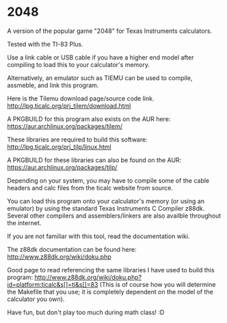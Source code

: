 2048
====

A version of the popular game "2048" for Texas Instruments calculators.

Tested with the TI-83 Plus.

Use a link cable or USB cable if you have a higher end model after compiling to load this to your calculator's memory.

Alternatively, an emulator such as TIEMU can be used to compile, assmeble, and link this program.

Here is the Tilemu download page/source code link.
http://lpg.ticalc.org/prj_tilem/download.html

A PKGBUILD for this program also exists on the AUR here:
https://aur.archlinux.org/packages/tilem/

These libraries are required to build this software:
http://lpg.ticalc.org/prj_tilp/linux.html

A PKGBUILD for these libraries can also be found on the AUR:
https://aur.archlinux.org/packages/tilp/

Depending on your system, you may have to compile some of the cable headers and calc files from the ticalc website from source.

You can load this program onto your calculator's memory (or using an emulator) by using the standard Texas Instruments C Compiler z88dk. Several other compilers and assemblers/linkers are also availble throughout the internet.

If you are not familiar with this tool, read the documentation wiki.

The z88dk documentation can be found here:
http://www.z88dk.org/wiki/doku.php

Good page to read referencing the same libraries I have used to build this program:
http://www.z88dk.org/wiki/doku.php?id=platform:ticalc&s[]=ti&s[]=83
(This is of course how you will determine the Makefile that you use; it is completely dependent on the model of the calculator you own).

Have fun, but don't play too much during math class! :D
